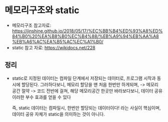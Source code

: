 # 메모리구조와 static

- 메모리구조 참고자료:
  https://jinshine.github.io/2018/05/17/%EC%BB%B4%ED%93%A8%ED%84%B0%20%EA%B8%B0%EC%B4%88/%EB%A9%94%EB%AA%A8%EB%A6%AC%EA%B5%AC%EC%A1%B0/
- static 참고 자료:
  https://wikidocs.net/228



## 정리
- static로 지정된 데이터는 컴파일 단계에서 저장되는 데이터로, 프로그램 시작과 동시에 할당된다.
  그러하다보니, 메모리 할당을 맨 처음 한번만 하게되며,
  -> 메모리 공간 절약
  -> 코드 전반에 걸쳐, 해당 메모리공간 한곳만 바라보다보니, 데이터 공유
  이러한 부수 효과를 얻을 수 있다

  즉, static 데이터는 컴파일시, 한번만 할당되는 데이터이다! 라는 사실이 핵심이며, 데이터 공유 자체가 static을 의미하는 것이 아니다.

